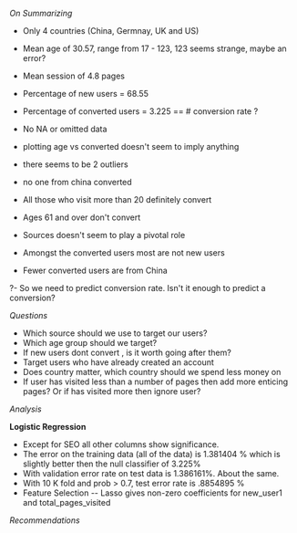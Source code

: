*On Summarizing*

- Only 4 countries (China, Germnay, UK and US)
- Mean age of 30.57, range from 17 - 123, 123 seems strange, maybe an error?
- Mean session of 4.8 pages
- Percentage of new users  = 68.55
- Percentage of converted users = 3.225 ==  # conversion rate ?
- No NA or omitted data

- plotting age vs converted doesn't seem to imply anything
-  there seems to be 2 outliers
- no one from china converted
- All those who visit more than 20 definitely convert
- Ages 61 and over don't convert
- Sources doesn't seem to play a pivotal role
- Amongst the converted users most are not new users
- Fewer converted users are from China



?-  So we need to predict conversion rate. Isn't it enough to predict a conversion?

*Questions*
 - Which source should we use to target our users?
 - Which age group should we target?
 - If new users dont convert , is it worth going after them?
 - Target users who have already created an account
 - Does country matter, which country should we spend less money on
 - If user has visited less than a number of pages then add more enticing pages? Or if has visited more then ignore user?


*Analysis*

**Logistic Regression**

- Except for SEO all other columns show significance. 
- The error on the training data (all of the data) is 1.381404 % which is slightly better then the null classifier of 3.225%
 - With validation error rate on test data is 1.386161%. About the same.
 - With 10 K fold and prob > 0.7, test error rate is .8854895 %
 - Feature Selection
  -- Lasso gives non-zero coefficients for new_user1 and total_pages_visited


*Recommendations*
